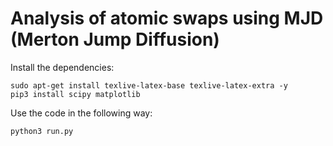 # Analysis of atomic swaps using MJD (Merton Jump Diffusion)
Install the dependencies:
```
sudo apt-get install texlive-latex-base texlive-latex-extra -y
pip3 install scipy matplotlib 
```

Use the code in the following way:

```
python3 run.py

